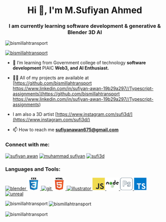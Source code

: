 <h1 align="center">Hi 👋, I'm M.Sufiyan Ahmed</h1>
<h3 align="center">I am currently learning software development & generative & Blender 3D AI</h3>

<p align="left"> <img src="https://komarev.com/ghpvc/?username=bismillahtransport&label=Profile%20views&color=0e75b6&style=flat" alt="bismillahtransport" /> </p>

<p align="left"> <a href="https://github.com/ryo-ma/github-profile-trophy"><img src="https://github-profile-trophy.vercel.app/?username=bismillahtransport" alt="bismillahtransport" /></a> </p>

- 🔭 I’m learning from Government college of technology **software development** PIAIC **Web3, and AI Enthusiast.**

- 👨‍💻 All of my projects are available at [https://github.com/bismillahtransport https://www.linkedin.com/in/sufiyan-awan-19b29a297//Typescript-assignments](https://github.com/bismillahtransport https://www.linkedin.com/in/sufiyan-awan-19b29a297//Typescript-assignments)

- I am also a 3D artist [https://www.instagram.com/sufi3d/](https://www.instagram.com/sufi3d/)

- 📫 How to reach me **sufiyanawan675@gmail.com**

<h3 align="left">Connect with me:</h3>
<p align="left">
<a href="https://linkedin.com/in/sufiyan awan" target="blank"><img align="center" src="https://raw.githubusercontent.com/rahuldkjain/github-profile-readme-generator/master/src/images/icons/Social/linked-in-alt.svg" alt="sufiyan awan" height="30" width="40" /></a>
<a href="https://fb.com/muhammad sufiyan" target="blank"><img align="center" src="https://raw.githubusercontent.com/rahuldkjain/github-profile-readme-generator/master/src/images/icons/Social/facebook.svg" alt="muhammad sufiyan" height="30" width="40" /></a>
<a href="https://instagram.com/sufi3d" target="blank"><img align="center" src="https://raw.githubusercontent.com/rahuldkjain/github-profile-readme-generator/master/src/images/icons/Social/instagram.svg" alt="sufi3d" height="30" width="40" /></a>
</p>

<h3 align="left">Languages and Tools:</h3>
<p align="left"> <a href="https://www.blender.org/" target="_blank" rel="noreferrer"> <img src="https://download.blender.org/branding/community/blender_community_badge_white.svg" alt="blender" width="40" height="40"/> </a> <a href="https://www.w3schools.com/css/" target="_blank" rel="noreferrer"> <img src="https://raw.githubusercontent.com/devicons/devicon/master/icons/css3/css3-original-wordmark.svg" alt="css3" width="40" height="40"/> </a> <a href="https://git-scm.com/" target="_blank" rel="noreferrer"> <img src="https://www.vectorlogo.zone/logos/git-scm/git-scm-icon.svg" alt="git" width="40" height="40"/> </a> <a href="https://www.w3.org/html/" target="_blank" rel="noreferrer"> <img src="https://raw.githubusercontent.com/devicons/devicon/master/icons/html5/html5-original-wordmark.svg" alt="html5" width="40" height="40"/> </a> <a href="https://www.adobe.com/in/products/illustrator.html" target="_blank" rel="noreferrer"> <img src="https://www.vectorlogo.zone/logos/adobe_illustrator/adobe_illustrator-icon.svg" alt="illustrator" width="40" height="40"/> </a> <a href="https://developer.mozilla.org/en-US/docs/Web/JavaScript" target="_blank" rel="noreferrer"> <img src="https://raw.githubusercontent.com/devicons/devicon/master/icons/javascript/javascript-original.svg" alt="javascript" width="40" height="40"/> </a> <a href="https://nodejs.org" target="_blank" rel="noreferrer"> <img src="https://raw.githubusercontent.com/devicons/devicon/master/icons/nodejs/nodejs-original-wordmark.svg" alt="nodejs" width="40" height="40"/> </a> <a href="https://www.photoshop.com/en" target="_blank" rel="noreferrer"> <img src="https://raw.githubusercontent.com/devicons/devicon/master/icons/photoshop/photoshop-line.svg" alt="photoshop" width="40" height="40"/> </a> <a href="https://www.typescriptlang.org/" target="_blank" rel="noreferrer"> <img src="https://raw.githubusercontent.com/devicons/devicon/master/icons/typescript/typescript-original.svg" alt="typescript" width="40" height="40"/> </a> <a href="https://unrealengine.com/" target="_blank" rel="noreferrer"> <img src="https://raw.githubusercontent.com/kenangundogan/fontisto/036b7eca71aab1bef8e6a0518f7329f13ed62f6b/icons/svg/brand/unreal-engine.svg" alt="unreal" width="40" height="40"/> </a> </p>

<p><img align="left" src="https://github-readme-stats.vercel.app/api/top-langs?username=bismillahtransport&show_icons=true&locale=en&layout=compact" alt="bismillahtransport" /></p>

<p>&nbsp;<img align="center" src="https://github-readme-stats.vercel.app/api?username=bismillahtransport&show_icons=true&locale=en" alt="bismillahtransport" /></p>

<p><img align="center" src="https://github-readme-streak-stats.herokuapp.com/?user=bismillahtransport&" alt="bismillahtransport" /></p>

